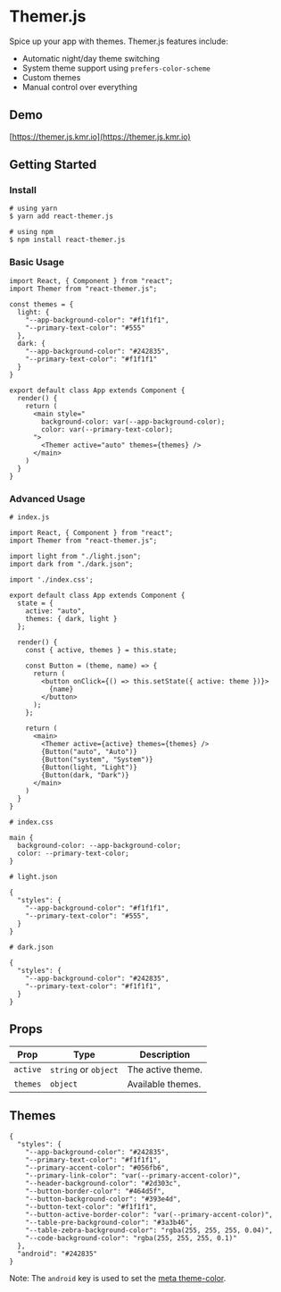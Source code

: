 # Themer.js

Spice up your app with themes. Themer.js features include:

- Automatic night/day theme switching
- System theme support using `prefers-color-scheme`
- Custom themes
- Manual control over everything

## Demo

[https://themer.js.kmr.io](https://themer.js.kmr.io)

## Getting Started

### Install

```
# using yarn
$ yarn add react-themer.js

# using npm
$ npm install react-themer.js
```

### Basic Usage

```
import React, { Component } from "react";
import Themer from "react-themer.js";

const themes = {
  light: {
    "--app-background-color": "#f1f1f1",
    "--primary-text-color": "#555"
  },
  dark: {
    "--app-background-color": "#242835",
    "--primary-text-color": "#f1f1f1"
  }
}

export default class App extends Component {
  render() {
    return (
      <main style="
        background-color: var(--app-background-color);
        color: var(--primary-text-color);
      ">
        <Themer active="auto" themes={themes} />
      </main>
    )
  }
}
```

### Advanced Usage

```
# index.js

import React, { Component } from "react";
import Themer from "react-themer.js";

import light from "./light.json";
import dark from "./dark.json";

import './index.css';

export default class App extends Component {
  state = {
    active: "auto",
    themes: { dark, light }
  };

  render() {
    const { active, themes } = this.state;

    const Button = (theme, name) => {
      return (
        <button onClick={() => this.setState({ active: theme })}>
          {name}
        </button>
      );
    };

    return (
      <main>
        <Themer active={active} themes={themes} />
        {Button("auto", "Auto")}
        {Button("system", "System")}
        {Button(light, "Light")}
        {Button(dark, "Dark")}
      </main>
    )
  }
}
```

```
# index.css

main {
  background-color: --app-background-color;
  color: --primary-text-color;
}

```

```
# light.json

{
  "styles": {
    "--app-background-color": "#f1f1f1",
    "--primary-text-color": "#555",
  }
}
```

```
# dark.json

{
  "styles": {
    "--app-background-color": "#242835",
    "--primary-text-color": "#f1f1f1",
  }
}
```

## <a name="props"></a>Props

| Prop     | Type                 | Description       |
| -------- | -------------------- | ----------------- |
| `active` | `string` or `object` | The active theme. |
| `themes` | `object`             | Available themes. |

## Themes

```
{
  "styles": {
    "--app-background-color": "#242835",
    "--primary-text-color": "#f1f1f1",
    "--primary-accent-color": "#056fb6",
    "--primary-link-color": "var(--primary-accent-color)",
    "--header-background-color": "#2d303c",
    "--button-border-color": "#464d5f",
    "--button-background-color": "#393e4d",
    "--button-text-color": "#f1f1f1",
    "--button-active-border-color": "var(--primary-accent-color)",
    "--table-pre-background-color": "#3a3b46",
    "--table-zebra-background-color": "rgba(255, 255, 255, 0.04)",
    "--code-background-color": "rgba(255, 255, 255, 0.1)"
  },
  "android": "#242835"
}
```

Note: The `android` key is used to set the [meta theme-color](https://developers.google.com/web/updates/2014/11/Support-for-theme-color-in-Chrome-39-for-Android).
